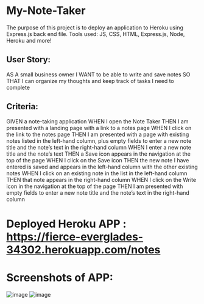 # My-Note-Taker

The purpose of this project is to deploy an application to Heroku using Express.js back end file. Tools used: JS, CSS, HTML, Express.js, Node, Heroku and more!

## User Story: 

AS A small business owner
I WANT to be able to write and save notes
SO THAT I can organize my thoughts and keep track of tasks I need to complete

## Criteria:

GIVEN a note-taking application
WHEN I open the Note Taker
THEN I am presented with a landing page with a link to a notes page
WHEN I click on the link to the notes page
THEN I am presented with a page with existing notes listed in the left-hand column, plus empty fields to enter a new note title and the note’s text in the right-hand column
WHEN I enter a new note title and the note’s text
THEN a Save icon appears in the navigation at the top of the page
WHEN I click on the Save icon
THEN the new note I have entered is saved and appears in the left-hand column with the other existing notes
WHEN I click on an existing note in the list in the left-hand column
THEN that note appears in the right-hand column
WHEN I click on the Write icon in the navigation at the top of the page
THEN I am presented with empty fields to enter a new note title and the note’s text in the right-hand column

# Deployed Heroku APP : https://fierce-everglades-34302.herokuapp.com/notes

# Screenshots of APP: 

![image](https://user-images.githubusercontent.com/93604239/158040763-d7b91c21-9bed-4072-be43-be3c1717df71.png)
![image](https://user-images.githubusercontent.com/93604239/158040755-883c97a0-a785-4156-b368-211be61b21e6.png)
